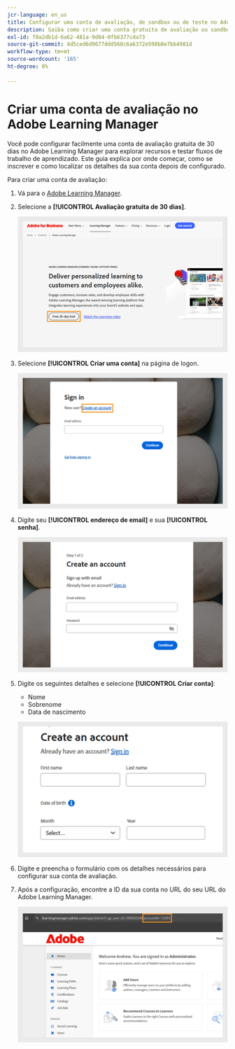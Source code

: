 ```yaml
---
jcr-language: en_us
title: Configurar uma conta de avaliação, de sandbox ou de teste no Adobe Learning Manager
description: Saiba como criar uma conta gratuita de avaliação ou sandbox de 30 dias no Adobe Learning Manager. Siga as etapas simples para configurar o ambiente de teste e começar rapidamente.
exl-id: f8a2db1d-6a62-481a-9d04-0fb6377cda73
source-git-commit: 4d5ced6d9677ddd568c6a6372e598b8e7bb4981d
workflow-type: tm+mt
source-wordcount: '165'
ht-degree: 0%

---
```


# Criar uma conta de avaliação no Adobe Learning Manager

Você pode configurar facilmente uma conta de avaliação gratuita de 30 dias no Adobe Learning Manager para explorar recursos e testar fluxos de trabalho de aprendizado. Este guia explica por onde começar, como se inscrever e como localizar os detalhes da sua conta depois de configurado.

Para criar uma conta de avaliação:

1. Vá para o [Adobe Learning Manager](https://business.adobe.com/products/learning-manager/adobe-learning-manager.html).
2. Selecione a **[!UICONTROL Avaliação gratuita de 30 dias]**.

   ![](assets/free-trial.png)

3. Selecione **[!UICONTROL Criar uma conta]** na página de logon.

   ![](assets/create-trial-account.png)

4. Digite seu **[!UICONTROL endereço de email]** e sua **[!UICONTROL senha]**.

   ![](assets/type-email.png)

5. Digite os seguintes detalhes e selecione **[!UICONTROL Criar conta]**:
   * Nome
   * Sobrenome
   * Data de nascimento

   ![](assets/more-details.png)

6. Digite e preencha o formulário com os detalhes necessários para configurar sua conta de avaliação.
7. Após a configuração, encontre a ID da sua conta no URL do seu URL do Adobe Learning Manager.

   ![](assets/account-id-trial.png)

